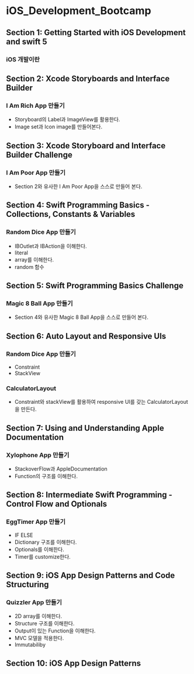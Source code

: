 # iOS_Development_Bootcamp
## Section 1: Getting Started with iOS Development and swift 5
### iOS 개발이란

## Section 2: Xcode Storyboards and Interface Builder
### I Am Rich App 만들기
+ Storyboard의 Label과 ImageView를 활용한다.
+ Image set과 Icon image를 만들어본다.

## Section 3: Xcode Storyboard and Interface Builder Challenge
### I Am Poor App 만들기
+ Section 2와 유사한 I Am Poor App을 스스로 만들어 본다.

## Section 4: Swift Programming Basics - Collections, Constants & Variables
### Random Dice App 만들기
+ IBOutlet과 IBAction을 이해한다.
+ literal
+ array를 이해한다.
+ random 함수

## Section 5: Swift Programming Basics Challenge
### Magic 8 Ball App 만들기
+ Section 4와 유사한 Magic 8 Ball App을 스스로 만들어 본다.

## Section 6: Auto Layout and Responsive UIs
### Random Dice App 만들기
+ Constraint
+ StackView
### CalculatorLayout
+ Constraint와 stackView를 활용하여 responsive UI를 갖는 CalculatorLayout을 만든다.

## Section 7: Using and Understanding Apple Documentation
### Xylophone App 만들기
+ StackoverFlow과 AppleDocumentation
+ Function의 구조를 이해한다.

## Section 8: Intermediate Swift Programming - Control Flow and Optionals
### EggTimer App 만들기
+ IF ELSE
+ Dictionary 구조를 이해한다.
+ Optionals를 이해한다.
+ Timer를 customize한다.

## Section 9: iOS App Design Patterns and Code Structuring
### Quizzler App 만들기
+ 2D array를 이해한다.
+ Structure 구조를 이해한다.
+ Output이 있는 Function을 이해한다.
+ MVC 모델을 적용한다.
+ Immutabiliby

## Section 10: iOS App Design Patterns
### 

